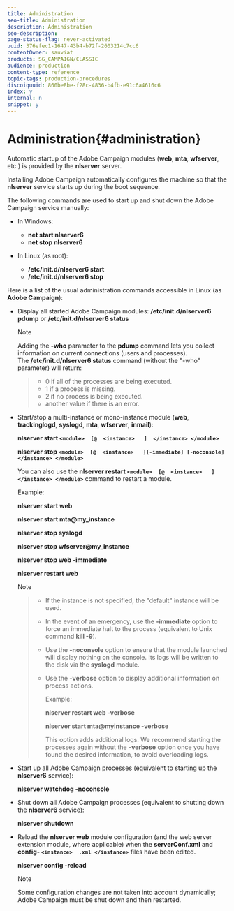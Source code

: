 ```yaml
---
title: Administration
seo-title: Administration
description: Administration
seo-description: 
page-status-flag: never-activated
uuid: 376efec1-1647-43b4-b72f-2603214c7cc6
contentOwner: sauviat
products: SG_CAMPAIGN/CLASSIC
audience: production
content-type: reference
topic-tags: production-procedures
discoiquuid: 860be8be-f28c-4836-b4fb-e91c6a4616c6
index: y
internal: n
snippet: y
---
```


# Administration{#administration}

Automatic startup of the Adobe Campaign modules (**web**, **mta**, **wfserver**, etc.) is provided by the **nlserver** server.

Installing Adobe Campaign automatically configures the machine so that the **nlserver** service starts up during the boot sequence.

The following commands are used to start up and shut down the Adobe Campaign service manually:

* In Windows:

    * **net start nlserver6**
    * **net stop nlserver6**

* In Linux (as root):

    * **/etc/init.d/nlserver6 start**
    * **/etc/init.d/nlserver6 stop**

Here is a list of the usual administration commands accessible in Linux (as **Adobe Campaign**):

* Display all started Adobe Campaign modules: **/etc/init.d/nlserver6 pdump** or **/etc/init.d/nlserver6 status**

  >[!NOTE]
  >
  >Adding the **-who** parameter to the **pdump** command lets you collect information on current connections (users and processes).  
  >The **/etc/init.d/nlserver6 status** command (without the "-who" parameter) will return:  

  >
  >    
  >    
  >    * 0 if all of the processes are being executed.
  >    * 1 if a process is missing.
  >    * 2 if no process is being executed.
  >    * another value if there is an error.
  >    
  >

* Start/stop a multi-instance or mono-instance module (**web**, **trackinglogd**, **syslogd**, **mta**, **wfserver**, **inmail**):

  **nlserver start `<module>  [@  <instance>   ]  </instance> </module>`**

  **nlserver stop `<module>  [@  <instance>   ][-immediate] [-noconsole]  </instance> </module>`**

  You can also use the **nlserver restart `<module>  [@  <instance>   ]  </instance> </module>`** command to restart a module.

  Example:

  **nlserver start web**

  **nlserver start mta@my_instance**

  **nlserver stop syslogd**

  **nlserver stop wfserver@my_instance**

  **nlserver stop web -immediate**

  **nlserver restart web**

  >[!NOTE]
  >

  >
  >    
  >    
  >    * If the instance is not specified, the "default" instance will be used.
  >    * In the event of an emergency, use the **-immediate** option to force an immediate halt to the process (equivalent to Unix command **kill -9**).
  >    * Use the **-noconsole** option to ensure that the module launched will display nothing on the console. Its logs will be written to the disk via the **syslogd** module.
  >    * Use the **-verbose** option to display additional information on process actions. 
  >    
  >    
  >      Example:
  >    
  >    
  >      **nlserver restart web -verbose**
  >    
  >    
  >      **nlserver start mta@myinstance -verbose**
  >    
  >    
  >      This option adds additional logs. We recommend starting the processes again without the **-verbose** option once you have found the desired information, to avoid overloading logs.
  >    
  >    
  >

* Start up all Adobe Campaign processes (equivalent to starting up the **nlserver6** service):

  **nlserver watchdog -noconsole**

* Shut down all Adobe Campaign processes (equivalent to shutting down the **nlserver6** service):

  **nlserver shutdown**

* Reload the **nlserver web** module configuration (and the web server extension module, where applicable) when the **serverConf.xml** and **config- `<instance>  .xml </instance>`** files have been edited.

  **nlserver config -reload**

  >[!NOTE]
  >
  >Some configuration changes are not taken into account dynamically; Adobe Campaign must be shut down and then restarted.

